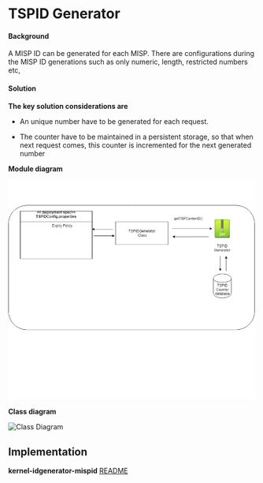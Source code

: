 ﻿# TSPID Generator

#### Background

A MISP ID can be generated for each MISP. There are configurations during the MISP ID generations such as only numeric, length, restricted numbers etc, 

#### Solution



**The key solution considerations are**


- An unique number have to be generated for each request.

- The counter have to be maintained in a persistent storage, so that when next request comes, this counter is incremented for the next generated number


**Module diagram**



![Module Diagram](_images/kernel-idgenerator-tspid.jpg)


**Class diagram**



![Class Diagram](_images/kernel-idgenerator-misp.png)


## Implementation


**kernel-idgenerator-mispid** [README](../../../kernel/kernel-idgenerator-mispid/README.md)

